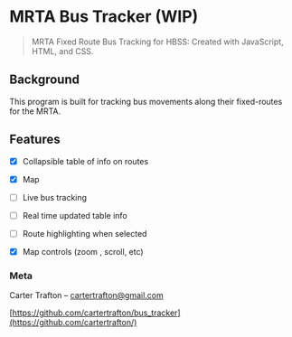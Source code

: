 # MRTA Bus Tracker (WIP)
>MRTA Fixed Route Bus Tracking for HBSS: Created with JavaScript, HTML, and CSS.

## Background
This program is built for tracking bus movements along their fixed-routes for the MRTA.

## Features
- [x] Collapsible table of info on routes
- [x] Map
- [ ] Live bus tracking
- [ ] Real time updated table info
- [ ] Route highlighting when selected
- [x] Map controls (zoom , scroll, etc)


### Meta
Carter Trafton – cartertrafton@gmail.com

[https://github.com/cartertrafton/bus_tracker](https://github.com/cartertrafton/)
